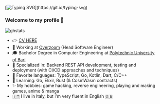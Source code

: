 [![Typing SVG](https://readme-typing-svg.herokuapp.com?size=20&duration=6000&width=400&height=30&lines=Hi!+My+name+is+Giovanni.;I'm+a+Software+Engineer.)](https://git.io/typing-svg)

### Welcome to my profile 👋

![ghstats](https://github-readme-stats-rose-psi.vercel.app/api?username=giovanni-orciuolo&count_private=true&show_icons=true&theme=discord_old_blurple)

- 👉 [CV HERE](https://cdn.or2.life/p/resume.pdf)
- 🏢 Working at [Overzoom](https://overzoom.it) (Head Software Engineer)
- :mortar_board: Bachelor Degree in Computer Engineering at [Polytechnic University of Bari](http://www.poliba.it/)
- 🎯 Specialized in: Backend REST API development, testing and deployment (with CI/CD approaches and techniques)
- 🚀 Favorite languages: TypeScript, Go, Kotlin, Dart, C/C++
- 🌱 Learning: Go, Elixir, Rust (& CosmWasm contracts)
- ✨ My hobbies: game hacking, reverse engineering, playing and making games, anime & manga
- :it: I live in Italy, but I'm very fluent in English 🇬🇧
